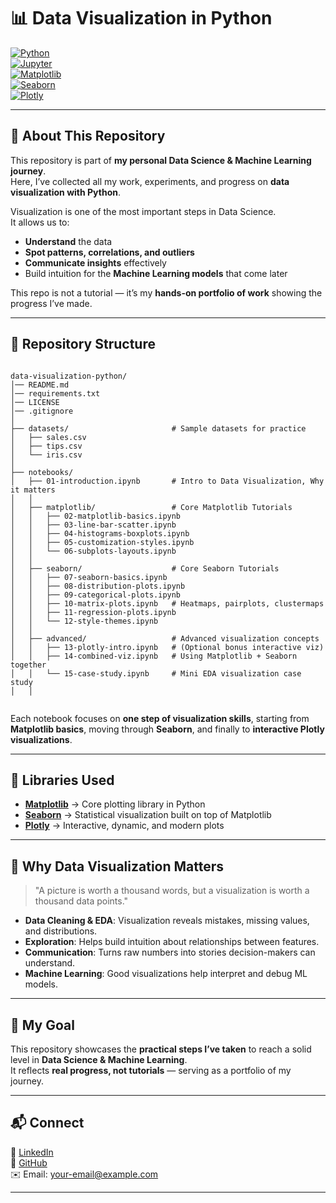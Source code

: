 # 📊 Data Visualization in Python  

[![Python](https://img.shields.io/badge/Python-3.8+-blue.svg?logo=python&logoColor=white)](https://www.python.org/)  
[![Jupyter](https://img.shields.io/badge/Notebook-Jupyter-orange.svg?logo=jupyter)](https://jupyter.org/)  
[![Matplotlib](https://img.shields.io/badge/Matplotlib-Data%20Viz-blue.svg?logo=plotly&logoColor=white)](https://matplotlib.org/)  
[![Seaborn](https://img.shields.io/badge/Seaborn-Statistical%20Plots-teal.svg?logo=python&logoColor=white)](https://seaborn.pydata.org/)  
[![Plotly](https://img.shields.io/badge/Plotly-Interactive%20Viz-pink.svg?logo=plotly&logoColor=white)](https://plotly.com/python/)  

---

## 🌟 About This Repository  

This repository is part of **my personal Data Science & Machine Learning journey**.  
Here, I’ve collected all my work, experiments, and progress on **data visualization with Python**.  

Visualization is one of the most important steps in Data Science.  
It allows us to:  
- **Understand** the data  
- **Spot patterns, correlations, and outliers**  
- **Communicate insights** effectively  
- Build intuition for the **Machine Learning models** that come later  

This repo is not a tutorial — it’s my **hands-on portfolio of work** showing the progress I’ve made.  

---

## 📂 Repository Structure  

```

data-visualization-python/
│── README.md
│── requirements.txt
│── LICENSE
│── .gitignore
│
├── datasets/                       # Sample datasets for practice
│   ├── sales.csv
│   ├── tips.csv
│   └── iris.csv
│
├── notebooks/
│   ├── 01-introduction.ipynb       # Intro to Data Visualization, Why it matters
│   │
│   ├── matplotlib/                 # Core Matplotlib Tutorials
│   │   ├── 02-matplotlib-basics.ipynb
│   │   ├── 03-line-bar-scatter.ipynb
│   │   ├── 04-histograms-boxplots.ipynb
│   │   ├── 05-customization-styles.ipynb
│   │   └── 06-subplots-layouts.ipynb
│   │
│   ├── seaborn/                    # Core Seaborn Tutorials
│   │   ├── 07-seaborn-basics.ipynb
│   │   ├── 08-distribution-plots.ipynb
│   │   ├── 09-categorical-plots.ipynb
│   │   ├── 10-matrix-plots.ipynb   # Heatmaps, pairplots, clustermaps
│   │   ├── 11-regression-plots.ipynb
│   │   └── 12-style-themes.ipynb
│   │
│   ├── advanced/                   # Advanced visualization concepts
│   │   ├── 13-plotly-intro.ipynb   # (Optional bonus interactive viz)
│   │   ├── 14-combined-viz.ipynb   # Using Matplotlib + Seaborn together
│   │   └── 15-case-study.ipynb     # Mini EDA visualization case study
│   │


```

Each notebook focuses on **one step of visualization skills**, starting from **Matplotlib basics**, moving through **Seaborn**, and finally to **interactive Plotly visualizations**.  

---

## 🚀 Libraries Used  

- **[Matplotlib](https://matplotlib.org/)** → Core plotting library in Python  
- **[Seaborn](https://seaborn.pydata.org/)** → Statistical visualization built on top of Matplotlib  
- **[Plotly](https://plotly.com/python/)** → Interactive, dynamic, and modern plots  

---

## 🎯 Why Data Visualization Matters  

> "A picture is worth a thousand words, but a visualization is worth a thousand data points."  

- **Data Cleaning & EDA**: Visualization reveals mistakes, missing values, and distributions.  
- **Exploration**: Helps build intuition about relationships between features.  
- **Communication**: Turns raw numbers into stories decision-makers can understand.  
- **Machine Learning**: Good visualizations help interpret and debug ML models.  

---

## 📌 My Goal  

This repository showcases the **practical steps I’ve taken** to reach a solid level in **Data Science & Machine Learning**.  
It reflects **real progress, not tutorials** — serving as a portfolio of my journey.  

---

## 📬 Connect  

💼 [LinkedIn](https://www.linkedin.com/)  
🐙 [GitHub](https://github.com/)  
✉️ Email: your-email@example.com  

---
